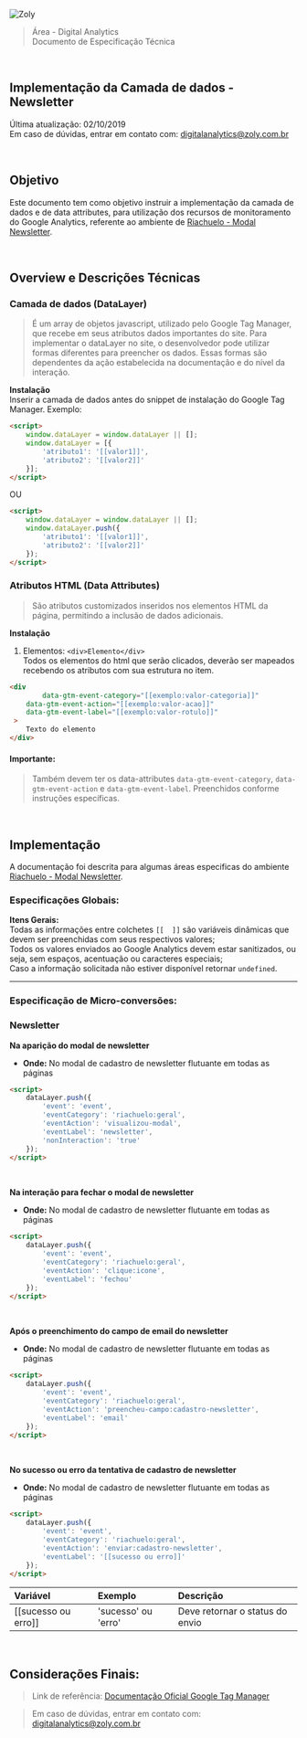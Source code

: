 ![Zoly](http://lucida-brasil.github.io/public/Images/zoly-logo.png)

> Área - Digital Analytics<br />
> Documento de Especificação Técnica

<br />

## Implementação da Camada de dados - Newsletter
Última atualização: 02/10/2019 <br />
Em caso de dúvidas, entrar em contato com: [digitalanalytics@zoly.com.br](mailto:digitalanalytics@zoly.com.br)

<br />

## Objetivo
Este documento tem como objetivo instruir a implementação da camada de dados e de data attributes, para utilização dos recursos de monitoramento do Google Analytics, referente ao ambiente de [Riachuelo - Modal Newsletter](https://www.riachuelo.com.br/).

<br />

## Overview e Descrições Técnicas

### Camada de dados (DataLayer)

> É um array de objetos javascript, utilizado pelo Google Tag Manager, que recebe em seus atributos dados importantes do site.
Para implementar o dataLayer no site, o desenvolvedor pode utilizar formas diferentes para preencher os dados. Essas formas são dependentes da ação estabelecida na documentação e do nível da interação.

**Instalação**<br />
Inserir a camada de dados antes do snippet de instalação do Google Tag Manager. Exemplo:

```html
<script>
	window.dataLayer = window.dataLayer || [];
	window.dataLayer = [{
		'atributo1': '[[valor1]]',
		'atributo2': '[[valor2]]'
	}];
</script>
```

OU

```html
<script>
	window.dataLayer = window.dataLayer || [];
	window.dataLayer.push({
		'atributo1': '[[valor1]]',
		'atributo2': '[[valor2]]'
	});
</script>
```

### Atributos HTML (Data Attributes)

> São atributos customizados inseridos nos elementos HTML da página, permitindo a inclusão de dados adicionais.

**Instalação**
1. Elementos: ```<div>Elemento</div>``` <br />
Todos os elementos do html que serão clicados, deverão ser mapeados recebendo os atributos com sua estrutura no item.

```html
<div 	
     	data-gtm-event-category="[[exemplo:valor-categoria]]"
 	data-gtm-event-action="[[exemplo:valor-acao]]"
 	data-gtm-event-label="[[exemplo:valor-rotulo]]"
 >
	Texto do elemento
</div>
```

#### Importante:
> Também devem ter os data-attributes `data-gtm-event-category`, `data-gtm-event-action` e `data-gtm-event-label`. Preenchidos conforme instruções específicas.

<br />

## Implementação

A documentação foi descrita para algumas áreas especificas do ambiente [Riachuelo - Modal Newsletter](https://www.riachuelo.com.br/).


### Especificações Globais:

**Itens Gerais:**<br />
Todas as informações entre colchetes `[[  ]]` são variáveis dinâmicas que devem ser preenchidas com seus respectivos valores; <br />
Todos os valores enviados ao Google Analytics devem estar sanitizados, ou seja, sem espaços, acentuação ou caracteres especiais; <br />
Caso a informação solicitada não estiver disponível retornar `undefined`.


----

### Especificação de Micro-conversões:

### Newsletter

**Na aparição do modal de newsletter**<br />

- **Onde:** No modal de cadastro de newsletter flutuante em todas as páginas

```html
<script>
	dataLayer.push({
		'event': 'event',
		'eventCategory': 'riachuelo:geral',
		'eventAction': 'visualizou-modal',
		'eventLabel': 'newsletter',
		'nonInteraction': 'true'
	});
</script>
```

<br />

**Na interação para fechar o modal de newsletter**<br />

- **Onde:** No modal de cadastro de newsletter flutuante em todas as páginas

```html
<script>
	dataLayer.push({
		'event': 'event',
		'eventCategory': 'riachuelo:geral',
		'eventAction': 'clique:icone',
		'eventLabel': 'fechou'
	});
</script>
```

<br />

**Após o preenchimento do campo de email do newsletter**<br />

- **Onde:** No modal de cadastro de newsletter flutuante em todas as páginas

```html
<script>
	dataLayer.push({
		'event': 'event',
		'eventCategory': 'riachuelo:geral',
		'eventAction': 'preencheu-campo:cadastro-newsletter',
		'eventLabel': 'email'
	});
</script>
```

<br />

**No sucesso ou erro da tentativa de cadastro de newsletter**<br />

- **Onde:** No modal de cadastro de newsletter flutuante em todas as páginas

```html
<script>
	dataLayer.push({
		'event': 'event',
		'eventCategory': 'riachuelo:geral',
		'eventAction': 'enviar:cadastro-newsletter',
		'eventLabel': '[[sucesso ou erro]]'
	});
</script>
```


| Variável 				| Exemplo 				| Descrição 									|
| :--------------------	| :-------------------- | :-------------------------------------------	|
| [[sucesso ou erro]]	| 'sucesso' ou 'erro'	| Deve retornar o status do envio |

<br />


## Considerações Finais:

> Link de referência: [Documentação Oficial Google Tag Manager](https://developers.google.com/tag-manager/quickstart)

> Em caso de dúvidas, entrar em contato com: [digitalanalytics@zoly.com.br](mailto:digitalanalytics@zoly.com.br)

<script>
  document.addEventListener("DOMContentLoaded", function(event) {
    document.querySelectorAll("h1 a")[0].style.display = 'none';
  });
</script>
